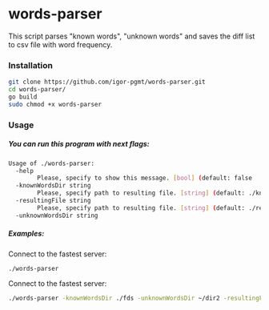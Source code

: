 # words-parser

This script parses "known words", "unknown words" and saves the diff list to csv file with word frequency.

### Installation
```sh
git clone https://github.com/igor-pgmt/words-parser.git
cd words-parser/
go build
sudo chmod +x words-parser
```

### Usage

##### You can run this program with next flags:
```sh
Usage of ./words-parser:
  -help
        Please, specify to show this message. [bool] (default: false
  -knownWordsDir string
        Please, specify path to resulting file. [string] (default: ./knownWords/ (default "./knownWords/")
  -resultingFile string
        Please, specify path to resulting file. [string] (default: ./result.csv (default "result.csv")
  -unknownWordsDir string
```

##### Examples:

Connect to the fastest server:
```sh
./words-parser 
```

Connect to the fastest server:
```sh
./words-parser -knownWordsDir ./fds -unknownWordsDir ~/dir2 -resultingFile res.csv
```
